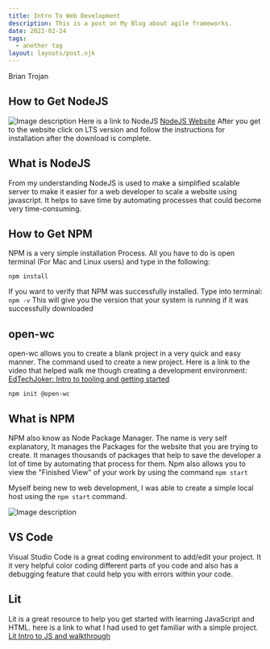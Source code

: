 ```yaml
---
title: Intro To Web Development
description: This is a post on My Blog about agile frameworks.
date: 2022-02-24
tags:
  - another tag
layout: layouts/post.njk
---
```

Brian Trojan

## **How to Get NodeJS**

![Image description](https://dev-to-uploads.s3.amazonaws.com/uploads/articles/9xlicw9d2oxybeshqvbv.png)
Here is a link to NodeJS [NodeJS Website](https://nodejs.org/en/) After you get to the website click on LTS version and follow the instructions for installation after the download is complete. 

## **What is NodeJS**
From my understanding NodeJS is used to make a simplified scalable server to make it easier for a web developer to scale a website using javascript. It helps to save time by automating processes that could become very time-consuming. 

## **How to Get NPM**
NPM is a very simple installation Process. All you have to do is open terminal (For Mac and Linux users) and type in the following: 

```
npm install

```

If you want to verify that NPM was successfully installed. Type into terminal: 
`npm -v` This will give you the version that your system is running if it was successfully downloaded

## **open-wc**
open-wc allows you to create a blank project in a very quick and easy manner. The command used to create a new project.
Here is a link to the video that helped walk me though creating a development environment: [EdTechJoker: Intro to tooling and getting started](https://www.youtube.com/watch?v=r_mio0e6v1g )

```
npm init @open-wc
```

## **What is NPM**
NPM also know as Node Package Manager. The name is very self explanatory, It manages the Packages for the website that you are trying to create. It manages thousands of packages that help to save the developer a lot of time by automating that process for them. Npm also allows you to view the "Finished View" of your work by using the command `npm start`

Myself being new to web development, I was able to create a simple local host using the `npm start` command.

![Image description](https://dev-to-uploads.s3.amazonaws.com/uploads/articles/00zoqacpf3hzyimh9kde.png)

## **VS Code**
Visual Studio Code is a great coding environment to add/edit your project. It it very helpful color coding different parts of you code and also has a debugging feature that could help you with errors within your code.

## **Lit**
Lit is a great resource to help you get started with learning JavaScript and HTML. here is a link to what I had used to get familiar with a simple project. [Lit Intro to JS and walkthrough](https://lit.dev/playground/#sample=examples/full-component)